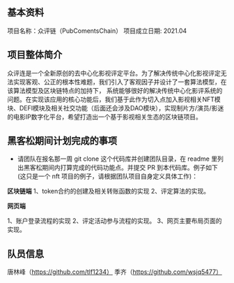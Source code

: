 ## 基本资料

项目名称：众评链（PubComentsChain）
项目成立日期: 2021.04

## 项目整体简介

众评连是一个全新原创的去中心化影视评定平台。为了解决传统中心化影视评定无法实现客观、公正的根本性难题，我们引入了客观因子并设计了一套算法模型，在该算法模型及区块链特点的加持下，
系统能够很好的解决传统中心化影评系统的问题。在实现该应用的核心功能后，我们基于此作为切入点加入影视相关NFT模块、DEFI模块及相关社交功能（后面还会涉及DAO模块），实现制片方/演员/影迷
的电影IP数字化平台，希望打造出一个基于影视相关生态的区块链项目。


## 黑客松期间计划完成的事项

- 请团队在报名那一周 git clone 这个代码库并创建团队目录，在 readme 里列出黑客松期间内打算完成的代码功能点。并提交 PR 到本代码库。例子如下 (这只是一个 nft 项目的例子，请根据团队项目自身定义具体工作)：

**区块链端**
1、token合约的创建及相关转账函数的实现
2、评定算法的实现。

**网页端**

1、账户登录流程的实现
2、评定活动参与流程的实现。
3、网页主要布局页面的实现。

## 队员信息

唐林峰（https://github.com/tlf1234）
季齐（https://github.com/wsjq5477）
